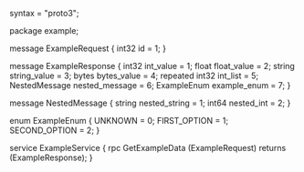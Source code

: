 syntax = "proto3";

package example;

message ExampleRequest {
    int32 id = 1;
}

message ExampleResponse {
    int32 int_value = 1;
    float float_value = 2;
    string string_value = 3;
    bytes bytes_value = 4;
    repeated int32 int_list = 5;
    NestedMessage nested_message = 6;
    ExampleEnum example_enum = 7;
}

message NestedMessage {
    string nested_string = 1;
    int64 nested_int = 2;
}

enum ExampleEnum {
    UNKNOWN = 0;
    FIRST_OPTION = 1;
    SECOND_OPTION = 2;
}

service ExampleService {
    rpc GetExampleData (ExampleRequest) returns (ExampleResponse);
}
